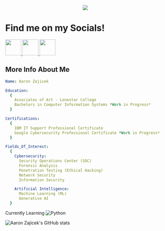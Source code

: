 <p align="center">
<img src="https://capsule-render.vercel.app/api?text=Hello_World!&type=venom&animation=blinking&theme=dark" />
</p>

# Find me on my Socials!
<p align="left">
<a href="https://www.instagram.com/a.2.z0101/">
  <img height="50" src="https://cdn4.iconfinder.com/data/icons/social-media-2273/64/social_media_network_online_instagram_media-1024.png"/> </a>
<a href="https://www.linkedin.com/in/aaronkeithzajicek/">
  <img height="50" src="https://cdn4.iconfinder.com/data/icons/social-media-2273/64/social_media_network_online_linkedin-1024.png"/> </a>
<a href="https://x.com/A2Z0101">
  <img height="50" src="https://cdn4.iconfinder.com/data/icons/social-media-2273/64/social_media_network_online_twitter_communicaiton-1024.png"/> </a>

## More Info About Me
```yaml
Name: Aaron Zajicek

Education:
  {
    Associates of Art - Lonestar College
    Bachelors in Computer Information Systems *Work in Progress*
  }

Certifications:
  {
    IBM IT Support Professional Certificate
    Google Cybersecurity Professional Certificate *Work in Progress*
  }

Fields_Of_Interest:
  {
    Cybersecurity:
      Security Operations Center (SOC)
      Forensic Analysis
      Penetration Testing (Ethical Hacking)
      Network Security
      Information Security

    Artificial Intelligence:
      Machine Learning (ML)
      Generative AI
  }
```

Currently Learning
![Python](https://img.shields.io/badge/python-3670A0?style=for-the-badge&logo=python&logoColor=ffdd54)


![Aaron Zajicek's GitHub stats](https://github-readme-stats.vercel.app/api?username=mrA2Z0101&theme=chartreuse-dark&show_icons=true)



<!--
**mrA2Z0101/mrA2Z0101** is a ✨ _special_ ✨ repository because its `README.md` (this file) appears on your GitHub profile.

Here are some ideas to get you started:

- 🔭 I’m currently working on ...
- 🌱 I’m currently learning ...
- 👯 I’m looking to collaborate on ...
- 🤔 I’m looking for help with ...
- 💬 Ask me about ...
- 📫 How to reach me: ...
- 😄 Pronouns: ...
- ⚡ Fun fact: ...
-->
